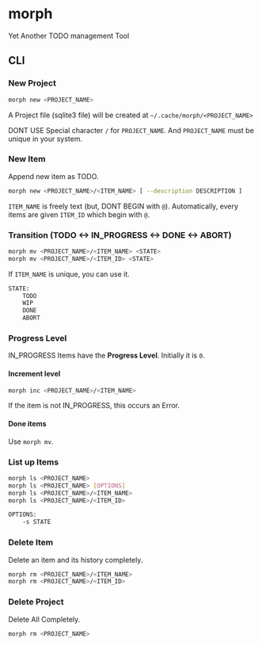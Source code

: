 # morph

Yet Another TODO management Tool

## CLI

### New Project

```bash
morph new <PROJECT_NAME>
```

A Project file (sqlite3 file) will be created at `~/.cache/morph/<PROJECT_NAME>`

DONT USE Special character `/` for `PROJECT_NAME`.
And `PROJECT_NAME` must be unique in your system.

### New Item

Append new item as TODO.

```bash
morph new <PROJECT_NAME>/<ITEM_NAME> [ --description DESCRIPTION ]
```

`ITEM_NAME` is freely text (but, DONT BEGIN with `@`).
Automatically, every items are given `ITEM_ID` which begin with `@`.

### Transition (TODO <-> IN_PROGRESS <-> DONE <-> ABORT)

```bash
morph mv <PROJECT_NAME>/<ITEM_NAME> <STATE>
morph mv <PROJECT_NAME>/<ITEM_ID> <STATE>
```

If `ITEM_NAME` is unique, you can use it.

```bash
STATE:
    TODO
    WIP
    DONE
    ABORT
```

### Progress Level

IN_PROGRESS Items have the **Progress Level**.
Initially it is `0`.

#### Increment level

```bash
morph inc <PROJECT_NAME>/<ITEM_NAME>
```

If the item is not IN_PROGRESS, this occurs an Error.

#### Done items

Use `morph mv`.

### List up Items

```bash
morph ls <PROJECT_NAME>
morph ls <PROJECT_NAME> [OPTIONS]
morph ls <PROJECT_NAME>/<ITEM_NAME>
morph ls <PROJECT_NAME>/<ITEM_ID>
```

```bash
OPTIONS:
    -s STATE
```

### Delete Item

Delete an item and its history completely.

```bash
morph rm <PROJECT_NAME>/<ITEM_NAME>
morph rm <PROJECT_NAME>/<ITEM_ID>
```

### Delete Project

Delete All Completely.

```bash
morph rm <PROJECT_NAME>
```

